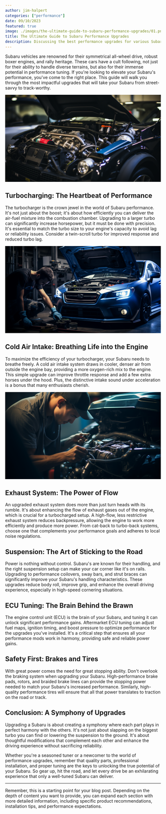 ```yaml
---
author: jim-halpert
categories: ["performance"]
date: 09/10/2023
featured: true
image: ./images/the-ultimate-guide-to-subaru-performance-upgrades/01.png
title: The Ultimate Guide to Subaru Performance Upgrades
description: Discussing the best performance upgrades for various Subaru models.
---
```


Subaru vehicles are renowned for their symmetrical all-wheel drive, robust boxer engines, and rally heritage. These cars have a cult following, not just for their ability to handle diverse terrains, but also for their immense potential in performance tuning. If you're looking to elevate your Subaru's performance, you've come to the right place. This guide will walk you through the most impactful upgrades that will take your Subaru from street-savvy to track-worthy.

![Subaru Performance Upgrades](./images/the-ultimate-guide-to-subaru-performance-upgrades/02.png)

## Turbocharging: The Heartbeat of Performance

The turbocharger is the crown jewel in the world of Subaru performance. It's not just about the boost; it's about how efficiently you can deliver the air-fuel mixture into the combustion chamber. Upgrading to a larger turbo can significantly increase horsepower, but it must be done with precision. It's essential to match the turbo size to your engine's capacity to avoid lag or reliability issues. Consider a twin-scroll turbo for improved response and reduced turbo lag.

![Subaru Performance Upgrades](./images/the-ultimate-guide-to-subaru-performance-upgrades/03.png)

## Cold Air Intake: Breathing Life into the Engine

To maximize the efficiency of your turbocharger, your Subaru needs to breathe freely. A cold air intake system draws in cooler, denser air from outside the engine bay, providing a more oxygen-rich mix to the engine. This simple upgrade can improve throttle response and add a few extra horses under the hood. Plus, the distinctive intake sound under acceleration is a bonus that many enthusiasts cherish.

![Subaru Performance Upgrades](./images/the-ultimate-guide-to-subaru-performance-upgrades/04.png)

## Exhaust System: The Power of Flow

An upgraded exhaust system does more than just turn heads with its rumble. It's about enhancing the flow of exhaust gases out of the engine, which is crucial for a turbocharged setup. A high-flow, less restrictive exhaust system reduces backpressure, allowing the engine to work more efficiently and produce more power. From cat-back to turbo-back systems, choose one that complements your performance goals and adheres to local noise regulations.

## Suspension: The Art of Sticking to the Road

Power is nothing without control. Subaru's are known for their handling, and the right suspension setup can make your car corner like it's on rails. Upgrading to performance coilovers, sway bars, and strut braces can significantly improve your Subaru's handling characteristics. These upgrades reduce body roll, improve grip, and enhance the overall driving experience, especially in high-speed cornering situations.

## ECU Tuning: The Brain Behind the Brawn

The engine control unit (ECU) is the brain of your Subaru, and tuning it can unlock significant performance gains. Aftermarket ECU tuning can adjust fuel maps, ignition timing, and boost pressure to optimize performance for the upgrades you've installed. It's a critical step that ensures all your performance mods work in harmony, providing safe and reliable power gains.

## Safety First: Brakes and Tires

With great power comes the need for great stopping ability. Don't overlook the braking system when upgrading your Subaru. High-performance brake pads, rotors, and braided brake lines can provide the stopping power needed to match your Subaru's increased performance. Similarly, high-quality performance tires will ensure that all that power translates to traction on the road or track.

## Conclusion: A Symphony of Upgrades

Upgrading a Subaru is about creating a symphony where each part plays in perfect harmony with the others. It's not just about slapping on the biggest turbo you can find or lowering the suspension to the ground. It's about thoughtful modifications that complement each other and enhance the driving experience without sacrificing reliability.

Whether you're a seasoned tuner or a newcomer to the world of performance upgrades, remember that quality parts, professional installation, and proper tuning are the keys to unlocking the true potential of your Subaru. So gear up, hit the road, and let every drive be an exhilarating experience that only a well-tuned Subaru can deliver.

---

Remember, this is a starting point for your blog post. Depending on the depth of content you want to provide, you can expand each section with more detailed information, including specific product recommendations, installation tips, and performance expectations.

